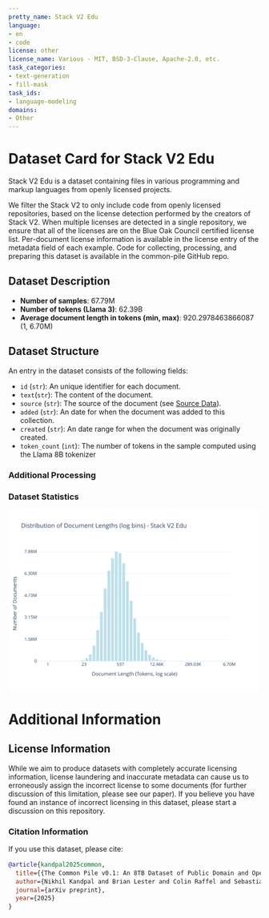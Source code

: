 ```yaml
---
pretty_name: Stack V2 Edu
language:
- en
- code
license: other
license_name: Various - MIT, BSD-3-Clause, Apache-2.0, etc.
task_categories:
- text-generation
- fill-mask
task_ids:
- language-modeling
domains:
- Other
---
```


# Dataset Card for Stack V2 Edu

<!-- START-SHORT DESCRIPTION -->
Stack V2 Edu is a dataset containing files in various programming and markup languages from openly licensed projects.
<!-- END-SHORT DESCRIPTION -->

We filter the Stack V2 to only include code from openly licensed repositories, based on the license detection performed by the creators of Stack V2. When multiple licenses are detected in a single repository, we ensure that all of the licenses are on the Blue Oak Council certified license list. Per-document license information is available in the license entry of the metadata field of each example. Code for collecting, processing, and preparing this dataset is available in the common-pile GitHub repo.




## Dataset Description

<!-- START-DESC-STATS -->
- **Number of samples**: 67.79M
- **Number of tokens (Llama 3)**: 62.39B
- **Average document length in tokens (min, max)**: 920.2978463866087 (1, 6.70M)
<!-- END-DESC-STATS -->


## Dataset Structure
An entry in the dataset consists of the following fields:

- `id` (`str`): An unique identifier for each document.
- `text`(`str`): The content of the document.
- `source` (`str`): The source of the document (see [Source Data](#source-data)).
- `added` (`str`): An date for when the document was added to this collection.
- `created` (`str`): An date range for when the document was originally created.
- `token_count` (`int`): The number of tokens in the sample computed using the Llama 8B tokenizer


### Additional Processing


### Dataset Statistics

<!-- START-DATASET PLOTS -->
<p align="center">
<img src="./images/dist_document_length.svg" width="600" style="margin-right: 10px;" />
</p>
<!-- END-DATASET PLOTS -->


# Additional Information

## License Information
While we aim to produce datasets with completely accurate licensing information, license laundering and inaccurate metadata can cause us to erroneously assign the incorrect license to some documents (for further discussion of this limitation, please see our paper). If you believe you have found an instance of incorrect licensing in this dataset, please start a discussion on this repository.

### Citation Information

If you use this dataset, please cite:
```bibtex
@article{kandpal2025common,
  title={{The Common Pile v0.1: An 8TB Dataset of Public Domain and Openly Licensed Text}},
  author={Nikhil Kandpal and Brian Lester and Colin Raffel and Sebastian Majstorovic and Stella Biderman and Baber Abbasi and Luca Soldaini and Enrico Shippole and A. Feder Cooper and Aviya Skowron and Shayne Longpre and Lintang Sutawika and Alon Albalak and Zhenlin Xu and Guilherme Penedo and Loubna Ben  and Elie Bakouch and John David  and Honglu Fan and Dashiell Stander and Guangyu Song and Aaron Gokaslan and John Kirchenbauer and Tom Goldstein and Brian R and Bhavya Kailkhura and Tyler Murray},
  journal={arXiv preprint},
  year={2025}
}
```
